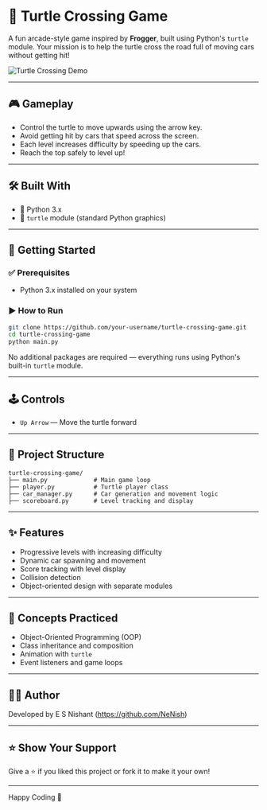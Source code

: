 # 🐢 Turtle Crossing Game

A fun arcade-style game inspired by **Frogger**, built using Python's `turtle` module. Your mission is to help the turtle cross the road full of moving cars without getting hit!

![Turtle Crossing Demo](https://user-images.githubusercontent.com/your-username/turtle-crossing-demo.gif)

---

## 🎮 Gameplay

- Control the turtle to move upwards using the arrow key.
- Avoid getting hit by cars that speed across the screen.
- Each level increases difficulty by speeding up the cars.
- Reach the top safely to level up!

---

## 🛠️ Built With

- 🐍 Python 3.x
- 🐢 `turtle` module (standard Python graphics)

---

## 🚀 Getting Started

### ✅ Prerequisites

- Python 3.x installed on your system

### ▶️ How to Run

```bash
git clone https://github.com/your-username/turtle-crossing-game.git
cd turtle-crossing-game
python main.py
````

No additional packages are required — everything runs using Python's built-in `turtle` module.

---

## 🕹️ Controls

* `Up Arrow` — Move the turtle forward

---

## 📁 Project Structure

```
turtle-crossing-game/
├── main.py             # Main game loop
├── player.py           # Turtle player class
├── car_manager.py      # Car generation and movement logic
├── scoreboard.py       # Level tracking and display
```

---

## ✨ Features

* Progressive levels with increasing difficulty
* Dynamic car spawning and movement
* Score tracking with level display
* Collision detection
* Object-oriented design with separate modules

---

## 🧠 Concepts Practiced

* Object-Oriented Programming (OOP)
* Class inheritance and composition
* Animation with `turtle`
* Event listeners and game loops

---


## 🙋‍♂️ Author

Developed by E S Nishant (https://github.com/NeNish)

---



## ⭐️ Show Your Support

Give a ⭐️ if you liked this project or fork it to make it your own!

---

Happy Coding 🐢

```


